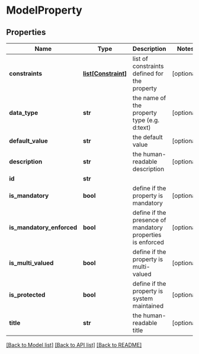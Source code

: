 # ModelProperty

## Properties
Name | Type | Description | Notes
------------ | ------------- | ------------- | -------------
**constraints** | [**list[Constraint]**](Constraint.md) | list of constraints defined for the property | [optional] 
**data_type** | **str** | the name of the property type (e.g. d:text) | [optional] 
**default_value** | **str** | the default value | [optional] 
**description** | **str** | the human-readable description | [optional] 
**id** | **str** |  | 
**is_mandatory** | **bool** | define if the property is mandatory | [optional] 
**is_mandatory_enforced** | **bool** | define if the presence of mandatory properties is enforced | [optional] 
**is_multi_valued** | **bool** | define if the property is multi-valued | [optional] 
**is_protected** | **bool** | define if the property is system maintained | [optional] 
**title** | **str** | the human-readable title | [optional] 

[[Back to Model list]](../README.md#documentation-for-models) [[Back to API list]](../README.md#documentation-for-api-endpoints) [[Back to README]](../README.md)

